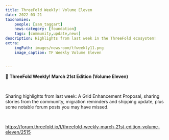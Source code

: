 ```yaml
---
title: ThreeFold Weekly! Volume Eleven
date: 2022-03-21
taxonomies:
    people: [sam_taggart]
    news-category: [foundation]
    tags: [community,update,news]
description: Highlights from last week in the ThreeFold ecosystem!
extra:
    imgPath: images/newsroom/tfweekly11.png
    image_caption: TF Weekly Volume Eleven
    
    
---
```

📰 **ThreeFold Weekly! March 21st Edition (Volume Eleven)**

<br/>

Sharing highlights from last week: A Grid Enhancement Proposal, sharing stories from the community, migration reminders and shipping update, plus some notable forum posts you may have missed.

<br/>

https://forum.threefold.io/t/threefold-weekly-march-21st-edition-volume-eleven/2515